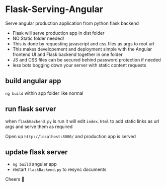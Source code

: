 # Flask-Serving-Angular
Serve angular production application from python flask backend
* Flask will serve production app in dist folder
* NO Static folder needed!
* This is done by requesting javascript and css files as args to root url
* This makes developement and deployment simple with the Angular frontend UI and Flask backend together in one folder
* JS and CSS files can be secured behind password protection if needed
* less bots bogging down your server with static content requests

## build angular app
`ng build` within app folder like normal

## run flask server
when `flaskBackend.py` is run it will edit `index.html` to add static links as url args and serve them as required

Open up `http://localhost:8080/` and production app is served

## update flask server
* `ng build` angular app
* restart `flaskBackend.py` to resync documents

Cheers 🍺 
